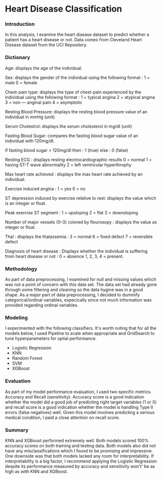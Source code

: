 # Heart Disease Classification

### Introduction
In this analysis, I examine the heart disease dataset to predict whether a patient has a heart disease or not. Data comes from Cleveland Heart Disease dataset from the UCI Repository.

### Dictionary

Age: displays the age of the individual.

Sex: displays the gender of the individual using the following format :
1 = male
0 = female

Chest-pain type: displays the type of chest-pain experienced by the individual using the following format :
1 = typical angina
2 = atypical angina
3 = non — anginal pain
4 = asymptotic

Resting Blood Pressure: displays the resting blood pressure value of an individual in mmHg (unit)

Serum Cholestrol: displays the serum cholesterol in mg/dl (unit)

Fasting Blood Sugar: compares the fasting blood sugar value of an individual with 120mg/dl.

If fasting blood sugar > 120mg/dl then : 1 (true)
else : 0 (false)

Resting ECG : displays resting electrocardiographic results
0 = normal
1 = having ST-T wave abnormality
2 = left ventricular hyperthrophy

Max heart rate achieved : displays the max heart rate achieved by an individual.

Exercise induced angina :
1 = yes
0 = no

ST depression induced by exercise relative to rest: displays the value which is an integer or float.

Peak exercise ST segment :
1 = upsloping
2 = flat
3 = downsloping

Number of major vessels (0–3) colored by flourosopy : displays the value as integer or float.

Thal : displays the thalassemia :
3 = normal
6 = fixed defect
7 = reversible defect

Diagnosis of heart disease : Displays whether the individual is suffering from heart disease or not :
0 = absence
1, 2, 3, 4 = present.

### Methodology
As part of data preprocessing, I examined for null and missing values which was not a point of concern with this data set. The data set had already gone through some filtering and cleaning so the data hygine was in a good shape.
As a major part of data preprocessing, I decided to dummify categorical/ordinal variables, especically since not much information was provided regarding ordinal variables.

### Modeling
I experimented with the following classifiers. It's worth noting that for all the models below, I used Pipeline to scale when appropriate and GridSearch to tune hyperparameters for optial performance.

- Logistic Regression
-  KNN
-  Random Forest
-  SVM
-  XGBoost

### Evaluation
As part of my model performance evaluation, I used two specific metrics. Accuracy and Recall (sensitivity). Accuracy score is a good indication whether the model did a good job of predicting right target variables (1 or 0) and recall score is a good indication whether the model is handling Type II errors (false negatives) well. Given this model involves predicting a serious medical condition, I paid a close attention on recall score.

### Summary
KNN and XGBoost performed extremely well. Both models scored 100% accuracy scores on both training and testing data. Both models also did not have any misclassifications which I found to be promising and impressive. One downside was that both models lacked any room for interpretability. If interpretability is a big factor, I recommend applying the Logistic Regression despite its performance measured by accuracy and sensitivity won't' be as high as with KNN and XGBoost.



